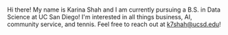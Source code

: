 ### 
Hi there! My name is Karina Shah and I am currently pursuing a B.S. in Data Science at UC San Diego! I'm interested in all things business, AI, community service, and tennis. Feel free to reach out at k7shah@ucsd.edu!


<!--
**karinashah/karinashah** is a ✨ _special_ ✨ repository because its `README.md` (this file) appears on your GitHub profile.

